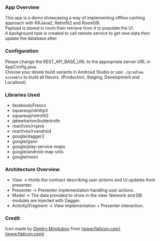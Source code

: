 ### App Overview
This app is a demo showcasing a way of implementing offline caching approach with RXJava2, Retrofit2 and RoomDB. <br />
Payload is stored in room then retrieve from it to populate the UI. <br />
A background task is created to call remote service to get new data then update the database after.

### Configuration
Please change the REST_API_BASE_URL to the appropriate server URL in AppConfig.java. <br />
Choose your desire build variants in Androud Studio or use `./gradlew assemble` to build all flavors. (Production, Staging, Development and Localhost)

### Libraries Used
* facebook/Fresco
* squareup/okhttp3
* squareup/retrofit2
* jakewharton/butterknife
* reactivex/rxjava
* reactivex/rxandroid
* google/dagger2
* google/gson
* google/play-service-maps
* google/android-map-utils
* google/room

### Architecture Overview
* View -> Holds the contract describing user actions and UI updates from presenter.
* Presenter -> Presenter implementation handling user actions.
* Model -> The data provided to show in the view. Network and DB modules are injected with Dagger.
* Activity/Fragment -> View implementation + Presenter interaction.

### Credit
Icon made by [Dimitry Miroliubov](https://www.flaticon.com/authors/dimitry-miroliubov) from [www.flaticon.com](www.flaticon.com)
